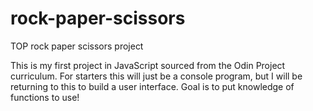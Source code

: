 # rock-paper-scissors
TOP rock paper scissors project

This is my first project in JavaScript sourced from the Odin Project curriculum. For starters this will just be a console program, but I will be returning to this to build a user interface. Goal is to put knowledge of functions to use!
